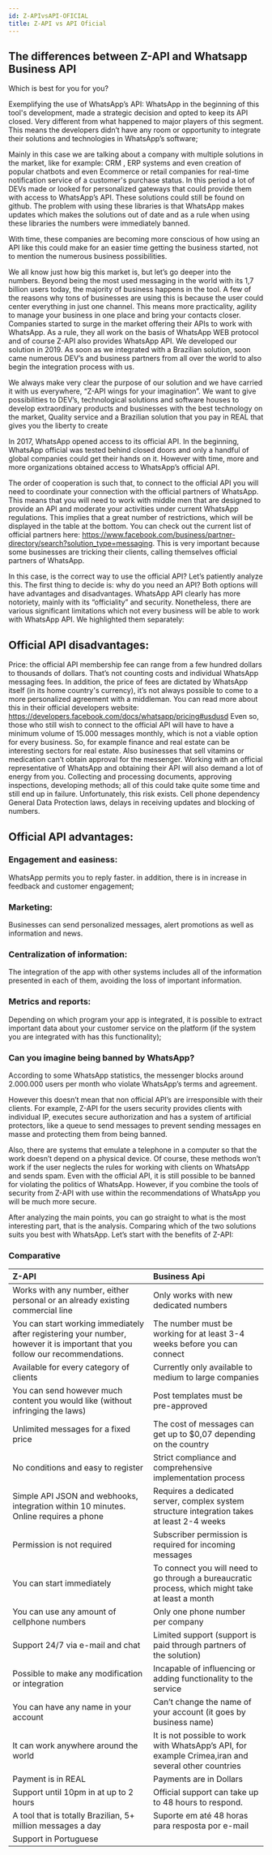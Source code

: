 ```yaml
---
id: Z-APIvsAPI-OFICIAL
title: Z-API vs API Oficial
---
```


## The differences between Z-API and Whatsapp Business API 


Which is best for you for you? 

Exemplifying the use of WhatsApp’s API: WhatsApp in the beginning of this tool's development, made a strategic decision and opted to keep its API closed. Very different from what happened to major players of this segment. This means the developers didn’t have any room or opportunity to integrate their solutions and technologies in WhatsApp’s software;

Mainly in this case we are talking about a company with multiple solutions in the market, like for example: CRM , ERP systems and even creation of popular chatbots and even Ecommerce or retail companies for real-time notification service of a customer's purchase status. In this period a lot of DEVs made or looked for personalized gateways that could provide them with access to WhatsApp’s API. These solutions could still be found on github. The problem with using these libraries is that WhatsApp makes updates which makes the solutions out of date and as a rule when using these libraries the numbers were immediately banned.

With time, these companies are becoming more conscious of how using an API like this could make for an easier time getting the business started, not to mention the numerous business possibilities.

We all know just how big this market is, but let’s go deeper into the numbers. Beyond being the most used messaging in the world with its 1,7 billion users today, the majority of business happens in the tool. A few of the reasons why tons of businesses are using this is because the user could center everything in just one channel. This means more practicality, agility to manage your business in one place and bring your contacts closer. Companies started to surge in the market offering their APIs to work with WhatsApp. As a rule, they all work on the basis of WhatsApp WEB protocol and of course Z-API also provides WhatsApp API. We developed our solution in 2019. As soon as we integrated with a Brazilian solution, soon came numerous DEV’s and business partners from all over the world to also begin the integration process with us. 

We always make very clear the purpose of our solution and we have carried it with us everywhere, “Z-API wings for your imagination”. We want to give possibilities to DEV’s, technological solutions and software houses to develop extraordinary products and businesses with the best technology on the market, Quality service and a Brazilian solution that you pay in REAL that gives you the liberty to create

In 2017, WhatsApp opened access to its official API. In the beginning, WhatsApp official was tested behind closed doors and only a handful of global companies could get their hands on it. However with time, more and more organizations obtained access to WhatsApp’s official API. 







The order of cooperation is such that, to connect to the official API you will need to coordinate your connection with the official partners of WhatsApp. This means that you will need to work with middle men that are designed to provide an API and moderate your activities under current WhatsApp regulations. This implies that a great number of restrictions, which will be displayed in the table at the bottom. You can check out the current list of official partners here: https://www.facebook.com/business/partner-directory/search?solution_type=messaging.  This is very important because some businesses are tricking their clients, calling themselves official partners of WhatsApp.

In this case, is the correct way to use the official API? Let’s patiently analyze this. The first thing to decide is: why do you need an API? Both options will have advantages and disadvantages. WhatsApp API clearly has more  notoriety, mainly with its “officiality” and security. Nonetheless, there are various significant limitations which not every business will be able to work with WhatsApp API. We highlighted them separately:

## Official API disadvantages:

Price: the official API membership fee can range from a few hundred dollars to thousands of dollars. That’s not counting costs and individual WhatsApp messaging fees. In addition, the price of fees are dictated by WhatsApp itself (in its home country's currency), it’s not always possible to come to a more personalized agreement with a middleman. You can read more about this in their official developers website: https://developers.facebook.com/docs/whatsapp/pricing#usdusd 
Even so, those who still wish to connect to the official API will have to have a minimum volume of 15.000 messages monthly, which is not a viable option for every business. So, for example finance and real estate can be interesting sectors for real estate. Also businesses that sell vitamins or medication can’t obtain approval for the messenger. Working with an official representative of WhatsApp and obtaining their API will also demand a lot of energy from you. Collecting and processing documents, approving inspections, developing methods; all of this could take quite some time and still end up in failure.  Unfortunately, this risk exists. Cell phone dependency General Data Protection laws, delays in receiving updates and blocking of numbers.


## Official API advantages:

### Engagement and easiness:  

WhatsApp permits you to reply faster. in addition, there is in increase in feedback and customer engagement;

### Marketing:

Businesses can send personalized messages, alert promotions as well as information and news.

### Centralization of information:

The integration of the app with other systems includes all of the information presented in each of them, avoiding the loss of important information.
### Metrics and reports:

Depending on which program  your app is integrated, it is possible to extract important data about your customer service on the platform (if the system you are integrated with has this functionality);

### Can you imagine being banned by WhatsApp?

According to some WhatsApp statistics, the messenger blocks around 2.000.000 users per month who violate WhatsApp’s terms and agreement. 

However this doesn’t mean that non official API’s are irresponsible with their clients. For example, Z-API for the users security provides clients with individual IP,  executes secure authorization and has a system of artificial protectors, like a queue to send messages to prevent sending messages en masse and protecting them from being banned.

Also, there are systems that emulate a telephone in a computer so that the work doesn’t depend on a physical device. Of course, these methods won’t work if the user neglects the rules for working with clients on WhatsApp and sends spam. Even with the official API, it is still possible to be banned for violating the politics of WhatsApp. However, if you combine the tools of security from Z-API with use within the recommendations of WhatsApp you will be much more secure.

After analyzing the main points, you can go straight to what is the most interesting part, that is the analysis. Comparing which of the two solutions suits you best with WhatsApp. Let’s start with the benefits of Z-API: 
### Comparative

| Z-API | Business Api |
| :-- | :-- |
| Works with any number, either personal or an already existing commercial line | Only works with new dedicated numbers |
| You can start working immediately after registering your number, however it is important that you follow our recommendations. | The number must be working for at least 3-4 weeks before you can connect |
| Available for every category of clients | Currently only available to medium to large companies |
| You can send however much content you would like (without infringing the laws) | Post templates must be pre-approved |
| Unlimited messages for a fixed price  | The cost of messages can get up to $0,07 depending on the country |
| No conditions and easy to register | Strict compliance and comprehensive implementation process |
| Simple API JSON and webhooks, integration within 10 minutes. Online requires a phone | Requires a dedicated server, complex system structure integration takes at least 2-4 weeks|
| Permission is not required | Subscriber permission is required for incoming messages |
| You can start immediately  | To connect you will need to go through a bureaucratic process, which might take at least a month |
| You can use any amount of cellphone numbers | Only one phone number per company |
| Support 24/7 via e-mail and chat | Limited support (support is paid through partners of the solution) |
| Possible to make any modification or integration | Incapable of influencing or adding functionality to the service  |
| You can have any name in your account | Can’t change the name of your account (it goes by business name) |
| It can work anywhere around the world | It is not possible to work with WhatsApp’s API, for example Crimea,iran and several other countries |
| Payment is in REAL | Payments are in Dollars |
| Support until 10pm in at up to 2 hours | Official support can take up to 48 hours to respond. |
| A tool that is totally Brazilian, 5+ million messages a day | Suporte em até 48 horas para resposta por e-mail
| Support in Portuguese | 
